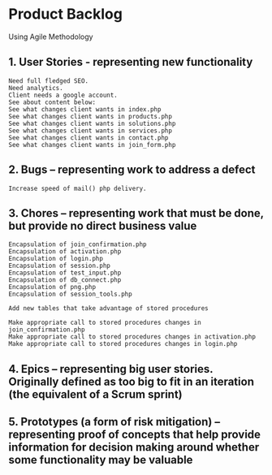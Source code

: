 # Product Backlog
Using Agile Methodology

## 1. User Stories - representing new functionality
	
	Need full fledged SEO.
	Need analytics.
	Client needs a google account.
	See about content below:
	See what changes client wants in index.php
	See what changes client wants in products.php
	See what changes client wants in solutions.php
	See what changes client wants in services.php
	See what changes client wants in contact.php
	See what changes client wants in join_form.php
	
## 2. Bugs – representing work to address a defect

	Increase speed of mail() php delivery.

## 3. Chores – representing work that must be done, but provide no direct business value
	
	Encapsulation of join_confirmation.php
	Encapsulation of activation.php
	Encapsulation of login.php
	Encapsulation of session.php
 	Encapsulation of test_input.php
	Encapsulation of db_connect.php
	Encapsulation of png.php
	Encapsulation of session_tools.php
	
	Add new tables that take advantage of stored procedures
	
	Make appropriate call to stored procedures changes in join_confirmation.php
	Make appropriate call to stored procedures changes in activation.php
	Make appropriate call to stored procedures changes in login.php

## 4. Epics – representing big user stories. Originally defined as too big to fit in an iteration (the equivalent of a Scrum sprint)

## 5. Prototypes (a form of risk mitigation) – representing proof of concepts that help provide information for decision making around whether some functionality may be valuable

